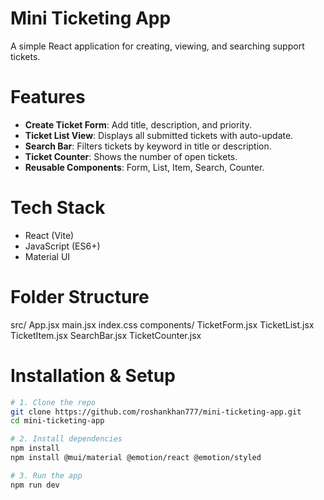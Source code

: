 # Mini Ticketing App

A simple React application for creating, viewing, and searching support tickets.

# Features
- **Create Ticket Form**: Add title, description, and priority.
- **Ticket List View**: Displays all submitted tickets with auto-update.
- **Search Bar**: Filters tickets by keyword in title or description.
- **Ticket Counter**: Shows the number of open tickets.
- **Reusable Components**: Form, List, Item, Search, Counter.

# Tech Stack
- React (Vite)
- JavaScript (ES6+)
- Material UI

# Folder Structure
src/
App.jsx
main.jsx
index.css
components/
TicketForm.jsx
TicketList.jsx
TicketItem.jsx
SearchBar.jsx
TicketCounter.jsx


# Installation & Setup
```bash
# 1. Clone the repo
git clone https://github.com/roshankhan777/mini-ticketing-app.git
cd mini-ticketing-app

# 2. Install dependencies
npm install
npm install @mui/material @emotion/react @emotion/styled

# 3. Run the app
npm run dev
